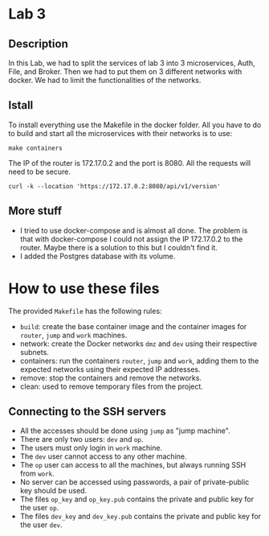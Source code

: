 # Lab 3

## Description 
In this Lab, we had to split the services of lab 3 into 3 microservices, Auth, File, and Broker. Then we had to put them on 3 different networks with docker. We had to limit the functionalities of the networks.

## Istall
To install everything use the Makefile in the docker folder. All you have to do to build and start all the microservices with their networks is to use:

```
make containers
```

The IP of the router is 172.17.0.2 and the port is 8080. All the requests will need to be secure. 

```
curl -k --location 'https://172.17.0.2:8080/api/v1/version'
```

## More stuff
- I tried to use docker-compose and is almost all done. The problem is that with docker-compose I could not assign the IP 172.17.0.2 to the router. Maybe there is a solution to this but I couldn't find it. 
- I added the Postgres database with its volume.

# How to use these files

The provided `Makefile` has the following rules:

- `build`: create the base container image and the container images for
    `router`, `jump` and `work` machines.
- network: create the Docker networks `dmz` and `dev` using their
    respective subnets.
- containers: run the containers `router`, `jump` and `work`, adding them
    to the expected networks using their expected IP addresses.
- remove: stop the containers and remove the networks.
- clean: used to remove temporary files from the project.


## Connecting to the SSH servers

- All the accesses should be done using `jump` as "jump machine".
- There are only two users: `dev` and `op`.
- The users must only login in `work` machine.
- The `dev` user cannot access to any other machine.
- The `op` user can access to all the machines, but always running SSH
    from `work`.
- No server can be accessed using passwords, a pair of private-public
    key should be used.
- The files `op_key` and `op_key.pub` contains the private and public key
    for the user `op`.
- The files `dev_key` and `dev_key.pub` contains the private and
    public key for the user `dev`.


